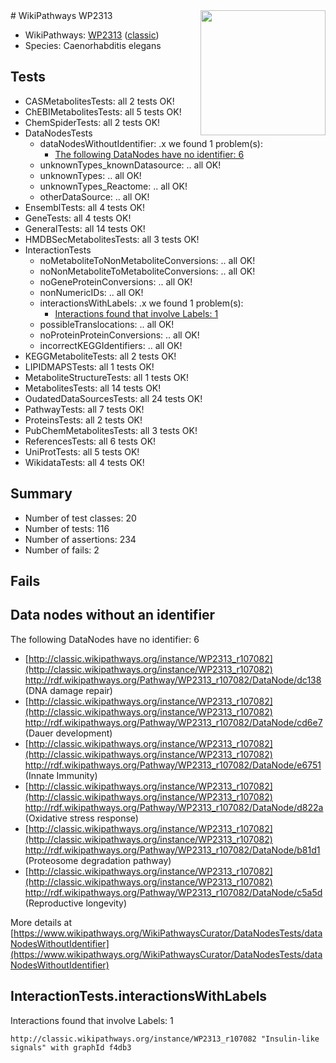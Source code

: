 <img style="float: right; width: 200px" src="https://upload.wikimedia.org/wikipedia/commons/thumb/8/83/Wplogo_with_text_500.png/640px-Wplogo_with_text_500.png" />
# WikiPathways WP2313

* WikiPathways: [WP2313](https://wikipathways.org/pathways/WP2313) ([classic](https://classic.wikipathways.org/instance/WP2313))
* Species: Caenorhabditis elegans
## Tests
* CASMetabolitesTests: all 2 tests OK!
* ChEBIMetabolitesTests: all 5 tests OK!
* ChemSpiderTests: all 2 tests OK!
* DataNodesTests
    * dataNodesWithoutIdentifier: .x we found 1 problem(s):
        * [The following DataNodes have no identifier: 6](#d2d32fa5)
    * unknownTypes_knownDatasource: .. all OK!
    * unknownTypes: .. all OK!
    * unknownTypes_Reactome: .. all OK!
    * otherDataSource: .. all OK!
* EnsemblTests: all 4 tests OK!
* GeneTests: all 4 tests OK!
* GeneralTests: all 14 tests OK!
* HMDBSecMetabolitesTests: all 3 tests OK!
* InteractionTests
    * noMetaboliteToNonMetaboliteConversions: .. all OK!
    * noNonMetaboliteToMetaboliteConversions: .. all OK!
    * noGeneProteinConversions: .. all OK!
    * nonNumericIDs: .. all OK!
    * interactionsWithLabels: .x we found 1 problem(s):
        * [Interactions found that involve Labels: 1](#630d2678)
    * possibleTranslocations: .. all OK!
    * noProteinProteinConversions: .. all OK!
    * incorrectKEGGIdentifiers: .. all OK!
* KEGGMetaboliteTests: all 2 tests OK!
* LIPIDMAPSTests: all 1 tests OK!
* MetaboliteStructureTests: all 1 tests OK!
* MetabolitesTests: all 14 tests OK!
* OudatedDataSourcesTests: all 24 tests OK!
* PathwayTests: all 7 tests OK!
* ProteinsTests: all 2 tests OK!
* PubChemMetabolitesTests: all 3 tests OK!
* ReferencesTests: all 6 tests OK!
* UniProtTests: all 5 tests OK!
* WikidataTests: all 4 tests OK!


## Summary

* Number of test classes: 20
* Number of tests: 116
* Number of assertions: 234
* Number of fails: 2

## Fails

<a name="d2d32fa5" />

## Data nodes without an identifier

The following DataNodes have no identifier: 6

* [http://classic.wikipathways.org/instance/WP2313_r107082](http://classic.wikipathways.org/instance/WP2313_r107082) http://rdf.wikipathways.org/Pathway/WP2313_r107082/DataNode/dc138 (DNA 
damage
repair)
* [http://classic.wikipathways.org/instance/WP2313_r107082](http://classic.wikipathways.org/instance/WP2313_r107082) http://rdf.wikipathways.org/Pathway/WP2313_r107082/DataNode/cd6e7 (Dauer
development)
* [http://classic.wikipathways.org/instance/WP2313_r107082](http://classic.wikipathways.org/instance/WP2313_r107082) http://rdf.wikipathways.org/Pathway/WP2313_r107082/DataNode/e6751 (Innate 
Immunity)
* [http://classic.wikipathways.org/instance/WP2313_r107082](http://classic.wikipathways.org/instance/WP2313_r107082) http://rdf.wikipathways.org/Pathway/WP2313_r107082/DataNode/d822a (Oxidative 
stress 
response)
* [http://classic.wikipathways.org/instance/WP2313_r107082](http://classic.wikipathways.org/instance/WP2313_r107082) http://rdf.wikipathways.org/Pathway/WP2313_r107082/DataNode/b81d1 (Proteosome 
degradation 
pathway)
* [http://classic.wikipathways.org/instance/WP2313_r107082](http://classic.wikipathways.org/instance/WP2313_r107082) http://rdf.wikipathways.org/Pathway/WP2313_r107082/DataNode/c5a5d (Reproductive
longevity)


More details at [https://www.wikipathways.org/WikiPathwaysCurator/DataNodesTests/dataNodesWithoutIdentifier](https://www.wikipathways.org/WikiPathwaysCurator/DataNodesTests/dataNodesWithoutIdentifier)

<a name="630d2678" />

## InteractionTests.interactionsWithLabels

Interactions found that involve Labels: 1
```
http://classic.wikipathways.org/instance/WP2313_r107082 "Insulin-like 
signals" with graphId f4db3
```

